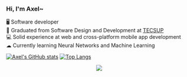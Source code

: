 <!-- Simple bio and stats -->

### Hi, I'm Axel~

🖥 Software developer<br>
🏫 Graduated from Software Design and Development at [TECSUP](https://www.tecsup.edu.pe/)<br>
💻 Solid experience at web and cross-platform mobile app development<br>
☁ Currently learning Neural Networks and Machine Learning<br>

[![Axel's GitHub stats](https://github-readme-stats.vercel.app/api?username=anderact&count_private=true&show_icons=true&theme=transparent)](https://github.com/anderact/github-readme-stats)
[![Top Langs](https://github-readme-stats.vercel.app/api/top-langs/?username=anderact&show_icons=true&theme=transparent&layout=compact)](https://github.com/anderact/github-readme-stats)

<p align="center">
  <a href="https://skillicons.dev">
    <img src="https://skillicons.dev/icons?i=py,cpp,cs,dart,flutter,nodejs,js,html,css,vscode,visualstudio,linux">
  </a>
</p>
